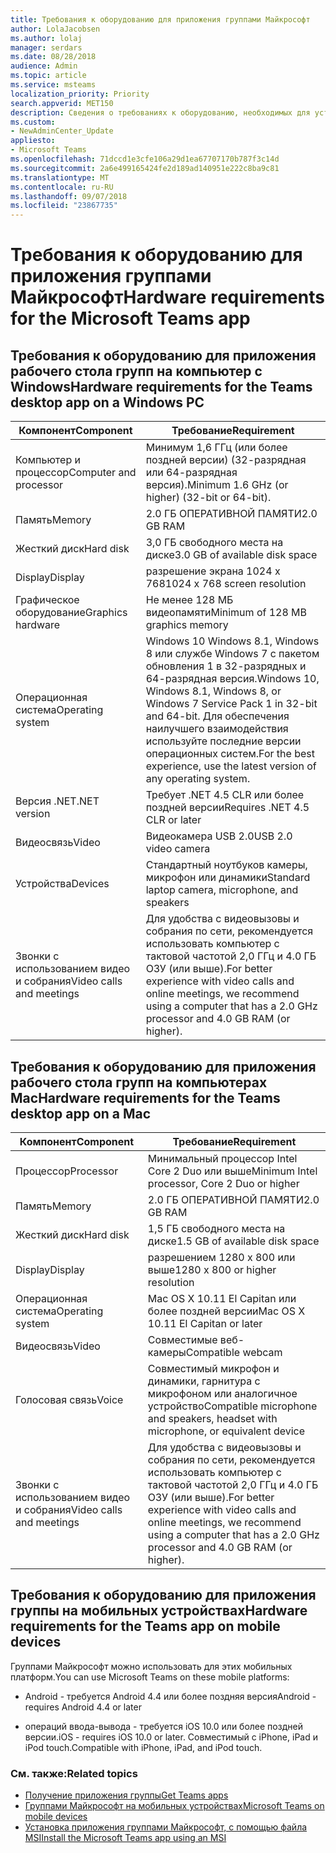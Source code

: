 ```yaml
---
title: Требования к оборудованию для приложения группами Майкрософт
author: LolaJacobsen
ms.author: lolaj
manager: serdars
ms.date: 08/28/2018
audience: Admin
ms.topic: article
ms.service: msteams
localization_priority: Priority
search.appverid: MET150
description: Сведения о требованиях к оборудованию, необходимых для установки и запуска рабочих групп Майкрософт.
ms.custom:
- NewAdminCenter_Update
appliesto:
- Microsoft Teams
ms.openlocfilehash: 71dccd1e3cfe106a29d1ea67707170b787f3c14d
ms.sourcegitcommit: 2a6e499165424fe2d189ad140951e222c8ba9c81
ms.translationtype: MT
ms.contentlocale: ru-RU
ms.lasthandoff: 09/07/2018
ms.locfileid: "23867735"
---
```

# <a name="hardware-requirements-for-the-microsoft-teams-app"></a><span data-ttu-id="916a2-103">Требования к оборудованию для приложения группами Майкрософт</span><span class="sxs-lookup"><span data-stu-id="916a2-103">Hardware requirements for the Microsoft Teams app</span></span>

## <a name="hardware-requirements-for-the-teams-desktop-app-on-a-windows-pc"></a><span data-ttu-id="916a2-104">Требования к оборудованию для приложения рабочего стола групп на компьютер с Windows</span><span class="sxs-lookup"><span data-stu-id="916a2-104">Hardware requirements for the Teams desktop app on a Windows PC</span></span>

|<span data-ttu-id="916a2-105">**Компонент**</span><span class="sxs-lookup"><span data-stu-id="916a2-105">**Component**</span></span>|<span data-ttu-id="916a2-106">**Требование**</span><span class="sxs-lookup"><span data-stu-id="916a2-106">**Requirement**</span></span>  |
|---------|---------|
|<span data-ttu-id="916a2-107">Компьютер и процессор</span><span class="sxs-lookup"><span data-stu-id="916a2-107">Computer and processor</span></span>    | <span data-ttu-id="916a2-108">Минимум 1,6 ГГц (или более поздней версии) (32-разрядная или 64-разрядная версия).</span><span class="sxs-lookup"><span data-stu-id="916a2-108">Minimum 1.6 GHz (or higher) (32-bit or 64-bit).</span></span>        |
|<span data-ttu-id="916a2-109">Память</span><span class="sxs-lookup"><span data-stu-id="916a2-109">Memory</span></span>     |    <span data-ttu-id="916a2-110">2.0 ГБ ОПЕРАТИВНОЙ ПАМЯТИ</span><span class="sxs-lookup"><span data-stu-id="916a2-110">2.0 GB RAM</span></span>     |
|<span data-ttu-id="916a2-111">Жесткий диск</span><span class="sxs-lookup"><span data-stu-id="916a2-111">Hard disk</span></span>    | <span data-ttu-id="916a2-112">3,0 ГБ свободного места на диске</span><span class="sxs-lookup"><span data-stu-id="916a2-112">3.0 GB of available disk space</span></span>        |
|<span data-ttu-id="916a2-113">Display</span><span class="sxs-lookup"><span data-stu-id="916a2-113">Display</span></span>    |   <span data-ttu-id="916a2-114">разрешение экрана 1024 x 768</span><span class="sxs-lookup"><span data-stu-id="916a2-114">1024 x 768 screen resolution</span></span> |
|<span data-ttu-id="916a2-115">Графическое оборудование</span><span class="sxs-lookup"><span data-stu-id="916a2-115">Graphics hardware</span></span> |  <span data-ttu-id="916a2-116">Не менее 128 МБ видеопамяти</span><span class="sxs-lookup"><span data-stu-id="916a2-116">Minimum of 128 MB graphics memory</span></span>
|<span data-ttu-id="916a2-117">Операционная система</span><span class="sxs-lookup"><span data-stu-id="916a2-117">Operating system</span></span>  |    <span data-ttu-id="916a2-118">Windows 10 Windows 8.1, Windows 8 или службе Windows 7 с пакетом обновления 1 в 32-разрядных и 64-разрядная версия.</span><span class="sxs-lookup"><span data-stu-id="916a2-118">Windows 10, Windows 8.1, Windows 8, or Windows 7 Service Pack 1 in 32-bit and 64-bit.</span></span>  <span data-ttu-id="916a2-119">Для обеспечения наилучшего взаимодействия используйте последние версии операционных систем.</span><span class="sxs-lookup"><span data-stu-id="916a2-119">For the best experience, use the latest version of any operating system.</span></span>|
|<span data-ttu-id="916a2-120">Версия .NET</span><span class="sxs-lookup"><span data-stu-id="916a2-120">.NET version</span></span>    |  <span data-ttu-id="916a2-121">Требует .NET 4.5 CLR или более поздней версии</span><span class="sxs-lookup"><span data-stu-id="916a2-121">Requires .NET 4.5 CLR or later</span></span>       |
|<span data-ttu-id="916a2-122">Видеосвязь</span><span class="sxs-lookup"><span data-stu-id="916a2-122">Video</span></span>    |  <span data-ttu-id="916a2-123">Видеокамера USB 2.0</span><span class="sxs-lookup"><span data-stu-id="916a2-123">USB 2.0 video camera</span></span>       |
|<span data-ttu-id="916a2-124">Устройства</span><span class="sxs-lookup"><span data-stu-id="916a2-124">Devices</span></span>    |   <span data-ttu-id="916a2-125">Стандартный ноутбуков камеры, микрофон или динамики</span><span class="sxs-lookup"><span data-stu-id="916a2-125">Standard laptop camera, microphone, and speakers</span></span>    | 
|<span data-ttu-id="916a2-126">Звонки с использованием видео и собрания</span><span class="sxs-lookup"><span data-stu-id="916a2-126">Video calls and meetings</span></span> | <span data-ttu-id="916a2-127">Для удобства с видеовызовы и собрания по сети, рекомендуется использовать компьютер с тактовой частотой 2,0 ГГц и 4.0 ГБ ОЗУ (или выше).</span><span class="sxs-lookup"><span data-stu-id="916a2-127">For better experience with video calls and online meetings, we recommend using a computer that has a 2.0 GHz processor and 4.0 GB RAM (or higher).</span></span>

## <a name="hardware-requirements-for-the-teams-desktop-app-on-a-mac"></a><span data-ttu-id="916a2-128">Требования к оборудованию для приложения рабочего стола групп на компьютерах Mac</span><span class="sxs-lookup"><span data-stu-id="916a2-128">Hardware requirements for the Teams desktop app on a Mac</span></span>
|<span data-ttu-id="916a2-129">**Компонент**</span><span class="sxs-lookup"><span data-stu-id="916a2-129">**Component**</span></span>|<span data-ttu-id="916a2-130">**Требование**</span><span class="sxs-lookup"><span data-stu-id="916a2-130">**Requirement**</span></span>  |
|---------|---------|
|<span data-ttu-id="916a2-131">Процессор</span><span class="sxs-lookup"><span data-stu-id="916a2-131">Processor</span></span>    | <span data-ttu-id="916a2-132">Минимальный процессор Intel Core 2 Duo или выше</span><span class="sxs-lookup"><span data-stu-id="916a2-132">Minimum Intel processor, Core 2 Duo or higher</span></span> |
|<span data-ttu-id="916a2-133">Память</span><span class="sxs-lookup"><span data-stu-id="916a2-133">Memory</span></span>     |   <span data-ttu-id="916a2-134">2.0 ГБ ОПЕРАТИВНОЙ ПАМЯТИ</span><span class="sxs-lookup"><span data-stu-id="916a2-134">2.0 GB RAM</span></span>      |
|<span data-ttu-id="916a2-135">Жесткий диск</span><span class="sxs-lookup"><span data-stu-id="916a2-135">Hard disk</span></span>    |   <span data-ttu-id="916a2-136">1,5 ГБ свободного места на диске</span><span class="sxs-lookup"><span data-stu-id="916a2-136">1.5 GB of available disk space</span></span>      |
|<span data-ttu-id="916a2-137">Display</span><span class="sxs-lookup"><span data-stu-id="916a2-137">Display</span></span>    | <span data-ttu-id="916a2-138">разрешением 1280 x 800 или выше</span><span class="sxs-lookup"><span data-stu-id="916a2-138">1280 x 800 or higher resolution</span></span>    |
|<span data-ttu-id="916a2-139">Операционная система</span><span class="sxs-lookup"><span data-stu-id="916a2-139">Operating system</span></span>  |    <span data-ttu-id="916a2-140">Mac OS X 10.11 El Capitan или более поздней версии</span><span class="sxs-lookup"><span data-stu-id="916a2-140">Mac OS X 10.11 El Capitan or later</span></span>     |
|<span data-ttu-id="916a2-141">Видеосвязь</span><span class="sxs-lookup"><span data-stu-id="916a2-141">Video</span></span>  |    <span data-ttu-id="916a2-142">Совместимые веб-камеры</span><span class="sxs-lookup"><span data-stu-id="916a2-142">Compatible webcam</span></span>     |
|<span data-ttu-id="916a2-143">Голосовая связь</span><span class="sxs-lookup"><span data-stu-id="916a2-143">Voice</span></span>    |  <span data-ttu-id="916a2-144">Совместимый микрофон и динамики, гарнитура с микрофоном или аналогичное устройство</span><span class="sxs-lookup"><span data-stu-id="916a2-144">Compatible microphone and speakers, headset with microphone, or equivalent device</span></span>       |
|<span data-ttu-id="916a2-145">Звонки с использованием видео и собрания</span><span class="sxs-lookup"><span data-stu-id="916a2-145">Video calls and meetings</span></span> | <span data-ttu-id="916a2-146">Для удобства с видеовызовы и собрания по сети, рекомендуется использовать компьютер с тактовой частотой 2,0 ГГц и 4.0 ГБ ОЗУ (или выше).</span><span class="sxs-lookup"><span data-stu-id="916a2-146">For better experience with video calls and online meetings, we recommend using a computer that has a 2.0 GHz processor and 4.0 GB RAM (or higher).</span></span>

## <a name="hardware-requirements-for-the-teams-app-on-mobile-devices"></a><span data-ttu-id="916a2-147">Требования к оборудованию для приложения группы на мобильных устройствах</span><span class="sxs-lookup"><span data-stu-id="916a2-147">Hardware requirements for the Teams app on mobile devices</span></span>

<span data-ttu-id="916a2-148">Группами Майкрософт можно использовать для этих мобильных платформ.</span><span class="sxs-lookup"><span data-stu-id="916a2-148">You can use Microsoft Teams on these mobile platforms:</span></span>

- <span data-ttu-id="916a2-149">Android - требуется Android 4.4 или более поздняя версия</span><span class="sxs-lookup"><span data-stu-id="916a2-149">Android - requires Android 4.4 or later</span></span>

- <span data-ttu-id="916a2-150">операций ввода-вывода - требуется iOS 10.0 или более поздней версии.</span><span class="sxs-lookup"><span data-stu-id="916a2-150">iOS - requires iOS 10.0 or later.</span></span> <span data-ttu-id="916a2-151">Совместимый с iPhone, iPad и iPod touch.</span><span class="sxs-lookup"><span data-stu-id="916a2-151">Compatible with iPhone, iPad, and iPod touch.</span></span>

### <a name="related-topics"></a><span data-ttu-id="916a2-152">См. также:</span><span class="sxs-lookup"><span data-stu-id="916a2-152">Related topics</span></span>
- [<span data-ttu-id="916a2-153">Получение приложения группы</span><span class="sxs-lookup"><span data-stu-id="916a2-153">Get Teams apps</span></span>](get-clients.md)
- [<span data-ttu-id="916a2-154">Группами Майкрософт на мобильных устройствах</span><span class="sxs-lookup"><span data-stu-id="916a2-154">Microsoft Teams on mobile devices</span></span>](https://support.office.com/article/Microsoft-Teams-on-mobile-devices-2ACBCF73-8FD4-4929-9B31-AE403B88C2D3)
- [<span data-ttu-id="916a2-155">Установка приложения группами Майкрософт, с помощью файла MSI</span><span class="sxs-lookup"><span data-stu-id="916a2-155">Install the Microsoft Teams app using an MSI</span></span>](msi-deployment.md)
